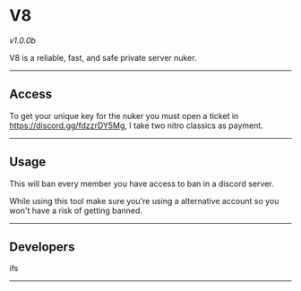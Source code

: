 # V8

*v1.0.0b*

V8 is a reliable, fast, and safe private server nuker.

---

## Access

To get your unique key for the nuker you must open a ticket in https://discord.gg/fdzzrDY5Mg, I take two nitro classics as payment.

---

## Usage

This will ban every member you have access to ban in a discord server.

While using this tool make sure you're using a alternative account so you won't have a risk of getting banned.

---
## Developers

ifs

---



